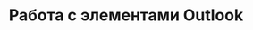 ---
title: Работа с элементами Outlook
type: docs
weight: 30
url: /python-net/working-with-outlook-items/
---